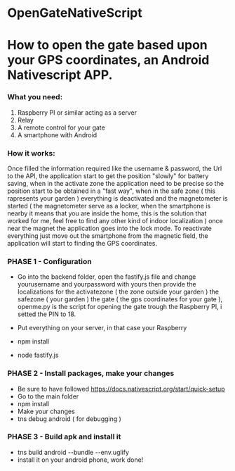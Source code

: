 # OpenGateNativeScript

# How to open the gate based upon your GPS coordinates, an Android Nativescript APP.

### What you need:

1) Raspberry PI or similar acting as a server 
2) Relay
3) A remote control for your gate
4) A smartphone with Android

### How it works:

Once filled the information required like the username & password, the Url to the API, the application start to get the position "slowly" for battery saving, when in the activate zone the application need to be precise so the position start to be obtained in a "fast way", when in the safe zone ( this rapresents your garden ) everything is deactivated and the magnetometer is started ( the magnetometer serve as a locker, when the smartphone is nearby it means that you are inside the home, this is the solution that worked for me, feel free to find any other kind of indoor localization ) once near the magnet the application goes into the lock mode. To reactivate everything just move out the smartphone from the magnetic field, the application will start to finding the GPS coordinates.

### PHASE 1 - Configuration

- Go into the backend folder, open the fastify.js file and change yourusername and yourpassword with yours then provide the localizations for the activatezone ( the zone outside your garden ) the safezone ( your garden ) the gate ( the gps coordinates for your gate ), openme.py is the script for opening the gate trough the Raspberry PI, i setted the PIN to 18. 

- Put everything on your server, in that case your Raspberry
- npm install
- node fastify.js

### PHASE 2 - Install packages, make your changes

- Be sure to have followed https://docs.nativescript.org/start/quick-setup
- Go to the main folder
- npm install 
- Make your changes
- tns debug android ( for debugging )

### PHASE 3 - Build apk and install it

- tns build android --bundle --env.uglify
- install it on your android phone, work done!


 
